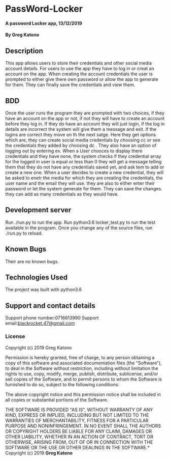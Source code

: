 # PassWord-Locker
#### A password Locker app, 13/12/2019
#### By **Greg Katono**
## Description
This app allows users to store their credentials and other social media account details. For users to use the app they have to log in or creat an account on the app. When creating the account credentials the user is prompted to either give there own password or allow the app to generate for them. They can finally save the credentials and view them.
## BDD


Once the user runs the program they are prompted with two choices, if they have an account on the app or not, if not they will have to create an account before they log in. If they do have an account they will just login, if the log in details are incorrect the system will give them a message and exit. If the logins are correct they move on th the next satge. Here they get options which are, they can create social media credentials by choosing cc or see the credentials they added by choosing dc . They also have an option of logging out by entering ex. When a User chooces to display there credentials and they have none, the system checks if they credential array for the logged in user is equal or less than 0 they will get a message telling them that they do not have any credentials saved yet, and ask tem to add or create a new one. When a user decides to create a new credential, they will be asked to enetr the media for which they are creating the credentials, the user name and the email they will use. they are also to either enter their password or let the system generate for them. They can save the changes. they can add as many credentials as they would have.
## Development server
Run ./run.py to run the app. Run python3.6 locker_test.py to run the test available in the program. Once you change any of the source files, run ./run.py to reload.

## Known Bugs
Their are no known bugs.
## Technologies Used
The project was built with python3.6
## Support and contact details
Support phone number:0716613990
Support email:blackrocket.47@gmail.com
### License


Copyright (c) 2019 Greg Katono

Permission is hereby granted, free of charge, to any person obtaining a copy
of this software and associated documentation files (the "Software"), to deal
in the Software without restriction, including without limitation the rights
to use, copy, modify, merge, publish, distribute, sublicense, and/or sell
copies of the Software, and to permit persons to whom the Software is
furnished to do so, subject to the following conditions:

The above copyright notice and this permission notice shall be included in all
copies or substantial portions of the Software.

THE SOFTWARE IS PROVIDED "AS IS", WITHOUT WARRANTY OF ANY KIND, EXPRESS OR
IMPLIED, INCLUDING BUT NOT LIMITED TO THE WARRANTIES OF MERCHANTABILITY,
FITNESS FOR A PARTICULAR PURPOSE AND NONINFRINGEMENT. IN NO EVENT SHALL THE
AUTHORS OR COPYRIGHT HOLDERS BE LIABLE FOR ANY CLAIM, DAMAGES OR OTHER
LIABILITY, WHETHER IN AN ACTION OF CONTRACT, TORT OR OTHERWISE, ARISING FROM,
OUT OF OR IN CONNECTION WITH THE SOFTWARE OR THE USE OR OTHER DEALINGS IN THE
SOFTWARE.*
Copyright (c) 2019 **Greg Katono**